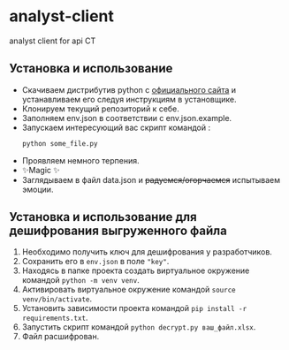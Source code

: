 # analyst-client
analyst client for api CT


## Установка и использование

- Скачиваем дистрибутив python с [официального сайта](https://www.python.org/downloads/) и устанавливаем его следуя инструкциям в установщике.
- Клонируем текущий репозиторий к себе.
- Заполняем env.json в соответствии с env.json.example.
- Запускаем интересующий вас скрипт командой :
     ```sh
    python some_file.py
    ```
- Проявляем немного терпения.
- ✨Magic ✨ 
- Заглядываем в файл data.json и ~~радуемся/огорчаемся~~ испытываем эмоции.

## Установка и использование для дешифрования выгруженного файла

1. Необходимо получить ключ для дешифрования у разработчиков.
2. Сохранить его в ```env.json``` в поле ```"key"```.
3. Находясь в папке проекта создать виртуальное окружение
   командой ```python -m venv venv```.
4. Активировать виртуальное окружение командой ```source venv/bin/activate```.
3. Установить зависимости проекта
   командой ```pip install -r requirements.txt```.
4. Запустить скрипт командой ```python decrypt.py ваш_файл.xlsx```.
5. Файл расшифрован.

